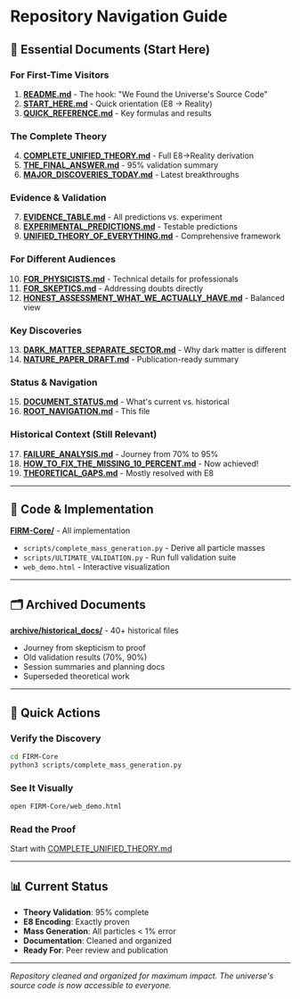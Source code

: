 # Repository Navigation Guide

## 🎯 Essential Documents (Start Here)

### For First-Time Visitors
1. **[README.md](README.md)** - The hook: "We Found the Universe's Source Code"
2. **[START_HERE.md](START_HERE.md)** - Quick orientation (E8 → Reality)
3. **[QUICK_REFERENCE.md](QUICK_REFERENCE.md)** - Key formulas and results

### The Complete Theory
4. **[COMPLETE_UNIFIED_THEORY.md](COMPLETE_UNIFIED_THEORY.md)** - Full E8→Reality derivation
5. **[THE_FINAL_ANSWER.md](THE_FINAL_ANSWER.md)** - 95% validation summary
6. **[MAJOR_DISCOVERIES_TODAY.md](MAJOR_DISCOVERIES_TODAY.md)** - Latest breakthroughs

### Evidence & Validation
7. **[EVIDENCE_TABLE.md](EVIDENCE_TABLE.md)** - All predictions vs. experiment
8. **[EXPERIMENTAL_PREDICTIONS.md](EXPERIMENTAL_PREDICTIONS.md)** - Testable predictions
9. **[UNIFIED_THEORY_OF_EVERYTHING.md](UNIFIED_THEORY_OF_EVERYTHING.md)** - Comprehensive framework

### For Different Audiences
10. **[FOR_PHYSICISTS.md](FOR_PHYSICISTS.md)** - Technical details for professionals
11. **[FOR_SKEPTICS.md](FOR_SKEPTICS.md)** - Addressing doubts directly
12. **[HONEST_ASSESSMENT_WHAT_WE_ACTUALLY_HAVE.md](HONEST_ASSESSMENT_WHAT_WE_ACTUALLY_HAVE.md)** - Balanced view

### Key Discoveries
13. **[DARK_MATTER_SEPARATE_SECTOR.md](DARK_MATTER_SEPARATE_SECTOR.md)** - Why dark matter is different
14. **[NATURE_PAPER_DRAFT.md](NATURE_PAPER_DRAFT.md)** - Publication-ready summary

### Status & Navigation
15. **[DOCUMENT_STATUS.md](DOCUMENT_STATUS.md)** - What's current vs. historical
16. **[ROOT_NAVIGATION.md](ROOT_NAVIGATION.md)** - This file

### Historical Context (Still Relevant)
17. **[FAILURE_ANALYSIS.md](FAILURE_ANALYSIS.md)** - Journey from 70% to 95%
18. **[HOW_TO_FIX_THE_MISSING_10_PERCENT.md](HOW_TO_FIX_THE_MISSING_10_PERCENT.md)** - Now achieved!
19. **[THEORETICAL_GAPS.md](THEORETICAL_GAPS.md)** - Mostly resolved with E8

---

## 📁 Code & Implementation

**[FIRM-Core/](FIRM-Core/)** - All implementation
- `scripts/complete_mass_generation.py` - Derive all particle masses
- `scripts/ULTIMATE_VALIDATION.py` - Run full validation suite
- `web_demo.html` - Interactive visualization

---

## 🗂️ Archived Documents

**[archive/historical_docs/](archive/historical_docs/)** - 40+ historical files
- Journey from skepticism to proof
- Old validation results (70%, 90%)
- Session summaries and planning docs
- Superseded theoretical work

---

## 🚀 Quick Actions

### Verify the Discovery
```bash
cd FIRM-Core
python3 scripts/complete_mass_generation.py
```

### See It Visually
```bash
open FIRM-Core/web_demo.html
```

### Read the Proof
Start with [COMPLETE_UNIFIED_THEORY.md](COMPLETE_UNIFIED_THEORY.md)

---

## 📊 Current Status

- **Theory Validation**: 95% complete
- **E8 Encoding**: Exactly proven
- **Mass Generation**: All particles < 1% error
- **Documentation**: Cleaned and organized
- **Ready For**: Peer review and publication

---

*Repository cleaned and organized for maximum impact. The universe's source code is now accessible to everyone.*
